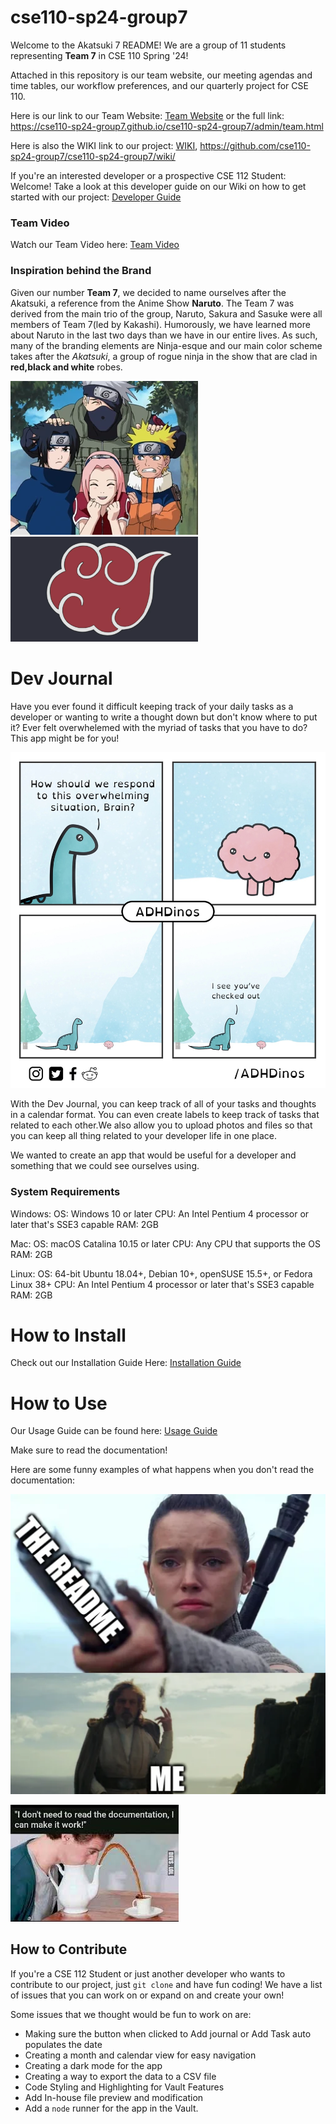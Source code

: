 # cse110-sp24-group7

Welcome to the Akatsuki 7 README! We are a group of 11 students representing **Team 7** in CSE 110 Spring '24!

Attached in this repository is our team website, our meeting agendas and time tables, our workflow preferences, and our quarterly project for CSE 110.

Here is our link to our Team Website: [Team Website](admin/team.md) or the full link: https://cse110-sp24-group7.github.io/cse110-sp24-group7/admin/team.html

Here is also the WIKI link to our project: [WIKI](https://github.com/cse110-sp24-group7/cse110-sp24-group7/wiki/), https://github.com/cse110-sp24-group7/cse110-sp24-group7/wiki/

If you're an interested developer or a prospective CSE 112 Student: Welcome! Take a look at this developer guide on our Wiki on how to get started with our project: [Developer Guide](https://github.com/cse110-sp24-group7/cse110-sp24-group7/wiki/Dev-Guide)

### Team Video

Watch our Team Video here: [Team Video](https://youtu.be/FQCCy9b4-sM)

### Inspiration behind the Brand

Given our number **Team 7**, we decided to name ourselves after the Akatsuki, a reference from the Anime Show **Naruto**. The Team 7 was derived from the main trio of the group, Naruto, Sakura and Sasuke were all members of Team 7(led by Kakashi). Humorously, we have learned more about Naruto in the last two days than we have in our entire lives. As such, many of the branding elements are Ninja-esque and our main color scheme takes after the _Akatsuki_, a group of rogue ninja in the show that are clad in **red,black and white** robes.

<img src = "admin/branding/Team_Kakashi.png" alt = "Naruto Team" style="width:300px; height:auto;">
<img src = "admin/branding/Akatsuki%202.png" alt = "Akatsuki" style = "width:300px; height: auto">

# Dev Journal

Have you ever found it difficult keeping track of your daily tasks as a developer or wanting to write a thought down but don't know where to put it? Ever felt overwhelemed with the myriad of tasks that you have to do? This app might be for you!

![AbsentMinded](admin/branding/Memes/AbsentMinded.jpeg)

With the Dev Journal, you can keep track of all of your tasks and thoughts in a calendar format. You can even create labels to keep track of tasks that related to each other.We also allow you to upload photos and files so that you can keep all thing related to your developer life in one place.

We wanted to create an app that would be useful for a developer and something that we could see ourselves using.

### System Requirements

Windows:
    OS: Windows 10 or later
    CPU: An Intel Pentium 4 processor or later that's SSE3 capable
    RAM: 2GB

Mac:
    OS: macOS Catalina 10.15 or later
    CPU: Any CPU that supports the OS
    RAM: 2GB

Linux:
    OS: 64-bit Ubuntu 18.04+, Debian 10+, openSUSE 15.5+, or Fedora Linux 38+
    CPU: An Intel Pentium 4 processor or later that's SSE3 capable
    RAM: 2GB

# How to Install

Check out our Installation Guide Here: [Installation Guide](https://github.com/cse110-sp24-group7/cse110-sp24-group7/wiki/Installation-Guide)

# How to Use

Our Usage Guide can be found here: [Usage Guide](https://github.com/cse110-sp24-group7/cse110-sp24-group7/wiki/Usage-Guide)

Make sure to read the documentation!

Here are some funny examples of what happens when you don't read the documentation:

![Docs](admin/branding/Memes/Docs_You.png)

![Coffee](admin/branding/Memes/Coffee_Docs.jpeg)

## How to Contribute

If you're a CSE 112 Student or just another developer who wants to contribute to our project, just `git clone` and have fun coding! We have a list of issues that you can work on or expand on and create your own!

Some issues that we thought would be fun to work on are: 
- Making sure the button when clicked to Add journal or Add Task auto populates the date
- Creating a month and calendar view for easy navigation
- Creating a dark mode for the app
- Creating a way to export the data to a CSV file
- Code Styling and Highlighting for Vault Features
- Add In-house file preview and modification
- Add a `node` runner for the app in the Vault. 